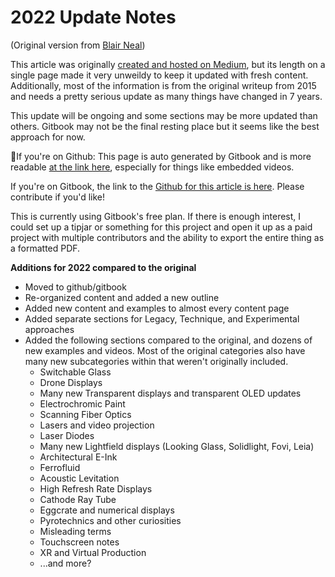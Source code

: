 # 2022 Update Notes

(Original version from [Blair Neal](https://www.ablairneal.com))

This article was originally [created and hosted on Medium](https://laserpilot.medium.com/survey-of-alternative-displays-82d928480b9d), but its length on a single page made it very unweildy to keep it updated with fresh content. Additionally, most of the information is from the original writeup from 2015 and needs a pretty serious update as many things have changed in 7 years.&#x20;

This update will be ongoing and some sections may be more updated than others. Gitbook may not be the final resting place but it seems like the best approach for now.

🌟If you're on Github: This page is auto generated by Gitbook and is more readable [at the link here](https://blair-neal.gitbook.io/survey-of-alternative-displays/), especially for things like embedded videos.

If you're on Gitbook, the link to the [Github for this article is here](https://github.com/laserpilot/Survey\_of\_Alternative\_Displays). Please contribute if you'd like!

This is currently using Gitbook's free plan. If there is enough interest, I could set up a tipjar or something for this project and open it up as a paid project with multiple contributors and the ability to export the entire thing as a formatted PDF.

**Additions for 2022 compared to the original**

* Moved to github/gitbook
* Re-organized content and added a new outline
* Added new content and examples to almost every content page
* Added separate sections for Legacy, Technique, and Experimental approaches
* Added the following sections compared to the original, and dozens of new examples and videos. Most of the original categories also have many new subcategories within that weren't originally included.
  * Switchable Glass
  * Drone Displays
  * Many new Transparent displays and transparent OLED updates
  * Electrochromic Paint
  * Scanning Fiber Optics
  * Lasers and video projection
  * Laser Diodes
  * Many new Lightfield displays (Looking Glass, Solidlight, Fovi, Leia)
  * Architectural E-Ink
  * Ferrofluid
  * Acoustic Levitation
  * High Refresh Rate Displays
  * Cathode Ray Tube
  * Eggcrate and numerical displays
  * Pyrotechnics and other curiosities
  * Misleading terms
  * Touchscreen notes
  * XR and Virtual Production
  * ...and more?
